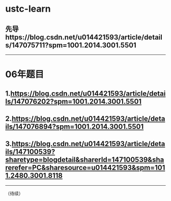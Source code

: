 # ustc-learn
## 先导https://blog.csdn.net/u014421593/article/details/147075711?spm=1001.2014.3001.5501
---
# 06年题目
## 1.https://blog.csdn.net/u014421593/article/details/147076202?spm=1001.2014.3001.5501
## 2.https://blog.csdn.net/u014421593/article/details/147076894?spm=1001.2014.3001.5501
## 3.https://blog.csdn.net/u014421593/article/details/147100539?sharetype=blogdetail&sharerId=147100539&sharerefer=PC&sharesource=u014421593&spm=1011.2480.3001.8118
---
（待续）
